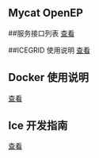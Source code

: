 Mycat OpenEP
------


##服务接口列表
[查看](mycat-ep-server/README.md)


##ICEGRID 使用说明
[查看](mycat-ep-server/mycat-ep-icegrid/README.md)

## Docker 使用说明

[查看](docker/README.md)

## Ice 开发指南

[查看](docker/ice.md)

